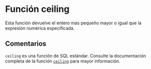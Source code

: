 ﻿---
SidebarGroup: "c"
Autogenerated: true
---

# Función  ceiling

Esta función devuelve el entero más pequeño mayor o igual que la expresión numérica especificada.

## Comentarios 

`ceiling` es una función de SQL estándar. Consulte la documentación completa de la función [`ceiling`](https://learn.microsoft.com/es-es/sql/t-sql/functions/ceiling-transact-sql) para mayor información.

